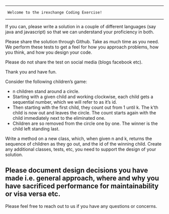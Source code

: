 ----------------------------------------------------------------------------------
     Welcome to the irexchange Coding Exercise!
-----------------------------------------------------------------------------------
If you can, please write a solution in a couple of different languages (say java and javascript) so that we can understand your proficiency in both.
 
Please share the solution through Github. Take as much time as you need. We perform these tests
to get a feel for how you approach problems, how you think, and how you design
your code.

Please do not share the test on social media (blogs facebook etc).

Thank you and have fun.

Consider the following children’s game:

* n children stand around a circle.
* Starting with a given child and working clockwise, each child gets a
sequential number, which we will refer to as it’s id.
* Then starting with the first child, they count out from 1 until k. The
k’th child is now out and leaves the circle. The count starts again
with the child immediately next to the eliminated one.
* Children are so removed from the circle one by one. The winner is the
child left standing last.

Write a method on a new class, which, when given n and k, returns the
sequence of children as they go out, and the id of the winning child. Create any
additional classes, tests, etc, you need to support the design of your solution.
 
Please document design decisions you have made i.e. general approach, where and why you have sacrificed performance for maintainability or visa versa etc.
----------------------------------------------------------------------------------
Please feel free to reach out to us if you have any questions or concerns.

